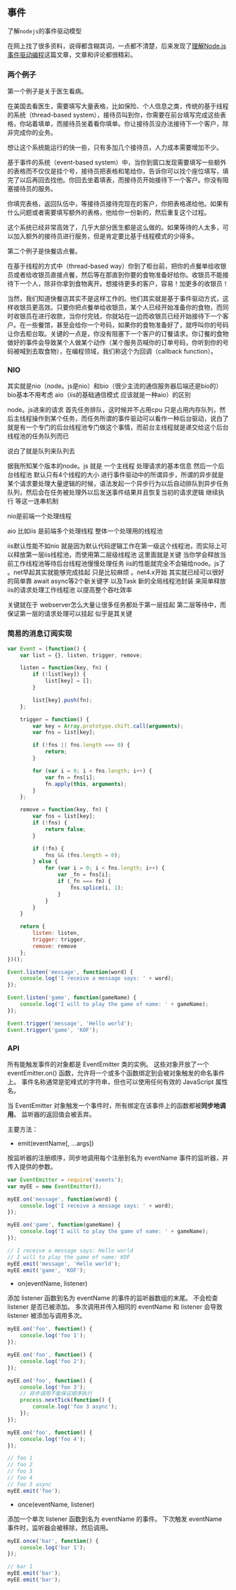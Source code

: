 ## 事件

了解`nodejs`的事件驱动模型

在网上找了很多资料，说得都含糊其词，一点都不清楚，后来发现了[理解Node.js事件驱动编程](https://www.cnblogs.com/lua5/archive/2011/02/01/1948760.html)这篇文章，文章和评论都很精彩。

### 两个例子

第一个例子是关于医生看病。

在美国去看医生，需要填写大量表格，比如保险、个人信息之类，传统的基于线程的系统（thread-based system），接待员叫到你，你需要在前台填写完成这些表格，你站着填单，而接待员坐着看你填单。你让接待员没办法接待下一个客户，除非完成你的业务。

想让这个系统能运行的快一些，只有多加几个接待员，人力成本需要增加不少。

基于事件的系统（event-based system）中，当你到窗口发现需要填写一些额外的表格而不仅仅是挂个号，接待员把表格和笔给你，告诉你可以找个座位填写，填完了以后再回去找他。你回去坐着填表，而接待员开始接待下一个客户。你没有阻塞接待员的服务。

你填完表格，返回队伍中，等接待员接待完现在的客户，你把表格递给他。如果有什么问题或者需要填写额外的表格，他给你一份新的，然后重复这个过程。

这个系统已经非常高效了，几乎大部分医生都是这么做的。如果等待的人太多，可以加入额外的接待员进行服务，但是肯定要比基于线程模式的少得多。

第二个例子是快餐店点餐。

在基于线程的方式中（thread-based way）你到了柜台前，把你的点餐单给收银员或者给收银员直接点餐，然后等在那直到你要的食物准备好给你。收银员不能接待下一个人，除非你拿到食物离开。想接待更多的客户，容易！加更多的收银员！

当然，我们知道快餐店其实不是这样工作的。他们其实就是基于事件驱动方式，这样收银员更高效。只要你把点餐单给收银员，某个人已经开始准备你的食物，而同时收银员在进行收款，当你付完钱，你就站在一边而收银员已经开始接待下一个客户。在一些餐馆，甚至会给你一个号码，如果你的食物准备好了，就呼叫你的号码让你去柜台取。关键的一点是，你没有阻塞下一个客户的订餐请求。你订餐的食物做好的事件会导致某个人做某个动作（某个服务员喊你的订单号码，你听到你的号码被喊到去取食物），在编程领域，我们称这个为回调（callback function）。

### NIO

其实就是nio（node。js是nio）和bio（很少主流的通信服务器后端还是bio的） bio基本不用考虑 aio（iis的基础通信模式 应该就是一种aio）的区别

node。js进来的请求 首先任务排队，这时候并不占用cpu 只是占用内存队列，然后主线程操作到某个任务，而任务所谓的事件驱动可以看作一种后台驱动，说白了就是有一个专门的后台线程池专门做这个事情，而前台主线程就是递交给这个后台线程池的任务队列而已

说白了就是队列来队列去

据我所知某个版本的node。js 就是 一个主线程 处理请求的基本信息 然后一个后台线程池 默认只有4个线程的大小 进行事件驱动中的所谓异步，所谓的异步就是某个请求要处理大量逻辑的时候，语法发起一个异步行为以后自动排队到异步任务队列，然后会在任务被处理外以后发送事件结果并且恢复当初的请求逻辑 继续执行 等这一连串机制

nio是前端一个处理线程

aio 比如iis 是前端多个处理线程 整体一个处理用的线程池

iis默认性能不如nio 就是因为默认代码逻辑工作在第一级这个线程池，而实际上可以释放第一层iis线程池，而使用第二层级线程池 这里面就是关键
当你学会释放当前工作线程池等待后台线程池慢慢处理任务 iis的性能就完全不会输给node。js了 。net早起其实就能够完成挂起 只是比较麻烦 。net4.x开始 其实就已经可以很好的简单靠 await async等2个新关键字 以及Task 新的全局线程池封装 来简单释放iis的请求处理工作线程池 以提高整个吞吐效率

关键就在于 webserver怎么大量让很多任务都处于第一层挂起 第二层等待中，而保证第一层的请求处理可以挂起 似乎是其关键

### 简易的消息订阅实现

```javascript
var Event = (function() {
    var list = {}, listen, trigger, remove;

    listen = function(key, fn) {
        if (!list[key]) {
            list[key] = [];
        }

        list[key].push(fn);
    };

    trigger = function() {
        var key = Array.prototype.shift.call(arguments);
        var fns = list[key];

        if (!fns || fns.length === 0) {
            return;
        }

        for (var i = 0; i < fns.length; i++) {
            var fn = fns[i];
            fn.apply(this, arguments);
        }
    };

    remove = function(key, fn) {
        var fns = list[key];
        if (!fns) {
            return false;
        }

        if (!fn) {
            fns && (fns.length = 0);
        } else {
            for (var i = 0; i < fns.length; i++) {
                var _fn = fns[i];
                if (_fn === fn) {
                    fns.splice(i, 1);
                }
            }
        }
    }

    return {
        listen: listen,
        trigger: trigger,
        remove: remove
    };
})();

Event.listen('message', function(word) {
    console.log('I receive a message says: ' + word);
});

Event.listen('game', function(gameName) {
    console.log('I will to play the game of name: ' + gameName);
});

Event.trigger('message', 'Hello world');
Event.trigger('game', 'KOF');
```

### API

所有能触发事件的对象都是 EventEmitter 类的实例。 这些对象开放了一个 eventEmitter.on() 函数，允许将一个或多个函数绑定到会被对象触发的命名事件上。 事件名称通常是驼峰式的字符串，但也可以使用任何有效的 JavaScript 属性名。

当 EventEmitter 对象触发一个事件时，所有绑定在该事件上的函数都被**同步地调用**。 监听器的返回值会被丢弃。

主要方法：

- emit(eventName[, ...args])

按监听器的注册顺序，同步地调用每个注册到名为 eventName 事件的监听器，并传入提供的参数。

```javascript
var EventEmitter = require('events');
var myEE = new EventEmitter();

myEE.on('message', function(word) {
    console.log('I receive a message says: ' + word);
});

myEE.on('game', function(gameName) {
    console.log('I will to play the game of name: ' + gameName);
});

// I receive a message says: Hello world
// I will to play the game of name: KOF
myEE.emit('message', 'Hello world');
myEE.emit('game', 'KOF');
```

- on(eventName, listener)

添加 listener 函数到名为 eventName 的事件的监听器数组的末尾。 不会检查 listener 是否已被添加。 多次调用并传入相同的 eventName 和 listener 会导致 listener 被添加与调用多次。

```javascript
myEE.on('foo', function() {
    console.log('foo 1');
});

myEE.on('foo', function() {
    console.log('foo 2');
});

myEE.on('foo', function() {
    console.log('foo 3');
    // 异步调用不能保证顺序执行
    process.nextTick(function() {
        console.log('foo 3 async');
    });
});

myEE.on('foo', function() {
    console.log('foo 4');
});

// foo 1
// foo 2
// foo 3
// foo 4
// foo 3 async
myEE.emit('foo');
```

- once(eventName, listener)

添加一个单次 listener 函数到名为 eventName 的事件。 下次触发 eventName 事件时，监听器会被移除，然后调用。

```javascript
myEE.once('bar', function() {
    console.log('bar 1');
});

// bar 1
myEE.emit('bar');
myEE.emit('bar');
```








